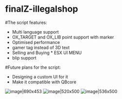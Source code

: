 # finalZ-illegalshop

 #The script features:  
* Multi language support
*  OX_TARGET and OX_LIB point support with marker
* Optimised performance
*  gamer tag instead of 3D text
*  Selling and Buying * ESX UI MENU
* blip support   

 #Future plans for the script: 
 * Designing a custom UI for it
 * Make it compatible with QBcore

![image|690x453](upload://vyrPzlVY6ALG5v49aBTb8yOGYXm.png)
![image|520x500](upload://fygmNS94dSvMuI4itK2CQMP9N1U.png)
![image|536x500](upload://1ioM3t0lVALHMwI46moz0JeVUZk.png)
